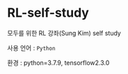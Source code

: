 # RL-self-study

모두를 위한 RL 강좌(Sung Kim) self study

사용 언어 : ```Python```

환경 : python=3.7.9, tensorflow2.3.0
